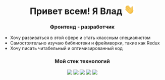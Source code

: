 <h1 align="center">Привет всем! Я Влад
<img src="./images/Hi.gif" height="32px" alt="гифка"/></h1>
<h3 align="center">Фронтенд - разработчик</h3>
<ul>
  <li>Хочу развиваться в этой сфере и стать классным специалистом</li>
  <li>Самостоятельно изучаю библиотеки и фреймворки, такие как Redux</li>
  <li>Хочу писать читабельный и оптимизированный код</li>
</ul>
<h3 align="center">Мой стек технологий</h3>
<div align="center">
  <img src="https://img.shields.io/badge/JavaScript-black?style=for-the-badge&logo=javascript&logoColor=#F7DF1E" height="32px"/>
  <img src="https://img.shields.io/badge/React-black?style=for-the-badge&logo=react&logoColor=#61DAFB" height="32px"/>
  <img src="https://img.shields.io/badge/MongoDB-black?style=for-the-badge&logo=mongodb&logoColor=#47A248" height="32px"/>
  <img src="https://img.shields.io/badge/html5-black?style=for-the-badge&logo=html5&logoColor=#E34F26" height="32px"/>
  <img src="https://img.shields.io/badge/css3-black?style=for-the-badge&logo=css3&logoColor=#1572B6" height="32px"/>
</div>


<!--
**Kisrow/Kisrow** is a ✨ _special_ ✨ repository because its `README.md` (this file) appears on your GitHub profile.

Here are some ideas to get you started:

- 🔭 I’m currently working on ...
- 🌱 I’m currently learning ...
- 👯 I’m looking to collaborate on ...
- 🤔 I’m looking for help with ...
- 💬 Ask me about ...
- 📫 How to reach me: ...
- 😄 Pronouns: ...
- ⚡ Fun fact: ...
-->

